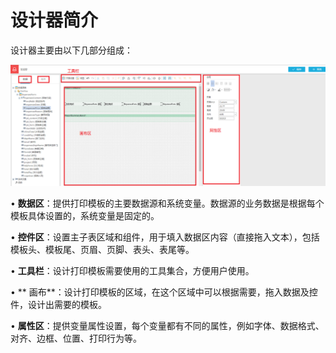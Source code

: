 # 设计器简介

设计器主要由以下几部分组成：

![](/articles/print/1-/images/image5.png)
 
• **数据区**：提供打印模板的主要数据源和系统变量。数据源的业务数据是根据每个模板具体设置的，系统变量是固定的。

• **控件区**：设置主子表区域和组件，用于填入数据区内容（直接拖入文本），包括模板头、模板尾、页眉、页脚、表头、表尾等。

• **工具栏**：设计打印模板需要使用的工具集合，方便用户使用。

• ** 画布**：设计打印模板的区域，在这个区域中可以根据需要，拖入数据及控件，设计出需要的模板。

• **属性区**：提供变量属性设置，每个变量都有不同的属性，例如字体、数据格式、对齐、边框、位置、打印行为等。
